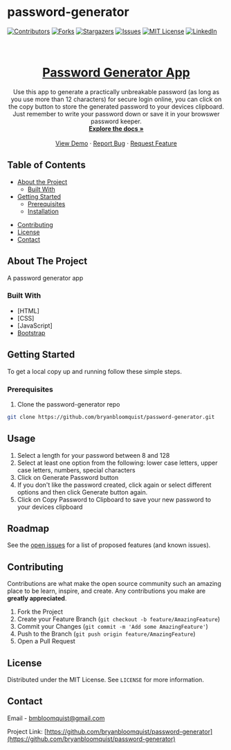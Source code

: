 # password-generator

<!-- README Template from  https://github.com/othneildrew/Best-README-Template -->

<!-- PROJECT SHIELDS -->
<!--
*** I'm using markdown "reference style" links for readability.
*** Reference links are enclosed in brackets [ ] instead of parentheses ( ).
*** See the bottom of this document for the declaration of the reference variables
*** for contributors-url, forks-url, etc. This is an optional, concise syntax you may use.
*** https://www.markdownguide.org/basic-syntax/#reference-style-links
-->

[![Contributors][contributors-shield]][contributors-url]
[![Forks][forks-shield]][forks-url]
[![Stargazers][stars-shield]][stars-url]
[![Issues][issues-shield]][issues-url]
[![MIT License][license-shield]][license-url]
[![LinkedIn][linkedin-shield]][linkedin-url]

<!-- PROJECT LOGO -->

<br />
<p align="center">
  <a href="https://github.com/bryanbloomquist/password-generator">
	<h1 align="center">Password Generator App</h1>
  </a>
	<p align="center">
		Use this app to generate a practically unbreakable password (as long as you use more than 12 characters) for secure login online, you can click on the copy button to store the generated password to your devices clipboard.  Just remember to write your password down or save it in your browswer password keeper.    <br />
	<a href="https://github.com/bryanbloomquist/password-generator"><strong>Explore the docs »</strong></a>
	<br />
	<br />
	<a href="https://bryanbloomquist.github.io/password-generator">View Demo</a>
	·
	<a href="https://github.com/bryanbloomquist/password-generator/issues">Report Bug</a>
	·
	<a href="https://github.com/bryanbloomquist/password-generator/issues">Request Feature</a>
  </p>
</p>

<!-- TABLE OF CONTENTS -->

## Table of Contents

* [About the Project](#about-the-project)
  * [Built With](#built-with)
* [Getting Started](#getting-started)
  * [Prerequisites](#prerequisites)
  * [Installation](#installation)
<!-- * [Usage](#usage) -->
<!-- * [Roadmap](#roadmap) -->
* [Contributing](#contributing)
* [License](#license)
* [Contact](#contact)
<!-- * [Acknowledgements](#acknowledgements) -->

<!-- ABOUT THE PROJECT -->

## About The Project

A password generator app

### Built With

* [HTML]
* [CSS]
* [JavaScript]
* [Bootstrap](https://getbootstrap.com)

<!-- GETTING STARTED -->

## Getting Started

To get a local copy up and running follow these simple steps.

### Prerequisites

1. Clone the password-generator repo
```sh
git clone https://github.com/bryanbloomquist/password-generator.git
```

<!-- USAGE EXAMPLES -->


## Usage

1.  Select a length for your password between 8 and 128
2.  Select at least one option from the following: lower case letters, upper case letters, numbers, special characters
3.  Click on Generate Password button
4.  If you don't like the password created, click again or select different options and then click Generate button again.
5.  Click on Copy Password to Clipboard to save your new password to your devices clipboard

<!-- ROADMAP -->

## Roadmap

See the [open issues](https://github.com/bryanbloomquist/password-generator/issues) for a list of proposed features (and known issues).

<!-- CONTRIBUTING -->

## Contributing

Contributions are what make the open source community such an amazing place to be learn, inspire, and create. Any contributions you make are **greatly appreciated**.

1. Fork the Project
2. Create your Feature Branch (`git checkout -b feature/AmazingFeature`)
3. Commit your Changes (`git commit -m 'Add some AmazingFeature'`)
4. Push to the Branch (`git push origin feature/AmazingFeature`)
5. Open a Pull Request

<!-- LICENSE -->

## License

Distributed under the MIT License. See `LICENSE` for more information.

<!-- CONTACT -->
## Contact

Email - [bmbloomquist@gmail.com](mailto:bmbloomquist@gmail.com)

Project Link: [https://github.com/bryanbloomquist/password-generator](https://github.com/bryanbloomquist/password-generator)

<!-- ACKNOWLEDGEMENTS -->

<!-- ## Acknowledgements

* []()
* []()
* []() -->

<!-- MARKDOWN LINKS & IMAGES -->

<!-- https://www.markdownguide.org/basic-syntax/#reference-style-links -->
[contributors-shield]: https://img.shields.io/github/contributors/bryanbloomquist/password-generator.svg?style=flat-square
[contributors-url]: https://github.com/bryanbloomquist/password-generator/graphs/contributors
[forks-shield]: https://img.shields.io/github/forks/bryanbloomquist/password-generator.svg?style=flat-square
[forks-url]: https://github.com/bryanbloomquist/password-generator/network/members
[stars-shield]: https://img.shields.io/github/stars/bryanbloomquist/password-generator.svg?style=flat-square
[stars-url]: https://github.com/bryanbloomquist/password-generator/stargazers
[issues-shield]: https://img.shields.io/github/issues/bryanbloomquist/password-generator.svg?style=flat-square
[issues-url]: https://github.com/bryanbloomquist/password-generator/issues
[license-shield]: https://img.shields.io/github/license/bryanbloomquist/password-generator.svg?style=flat-square
[license-url]: https://github.com/bryanbloomquist/password-generator/blob/master/LICENSE.txt
[linkedin-shield]: https://img.shields.io/badge/-LinkedIn-black.svg?style=flat-square&logo=linkedin&colorB=555
[linkedin-url]: https://www.linkedin.com/in/bryan-bloomquist-b1374416b/
[product-screenshot]: images/screenshot.png
